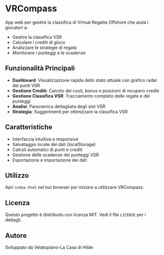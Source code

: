 # VRCompass

App web per gestire la classifica di Virtual Regatta Offshore che aiuta i giocatori a:
- Gestire la classifica VSR
- Calcolare i crediti di gioco
- Analizzare le strategie di regata
- Monitorare i punteggi e le scadenze

## Funzionalità Principali

- **Dashboard**: Visualizzazione rapida dello stato attuale con grafico radar dei punti VSR
- **Gestione Crediti**: Calcolo dei costi, bonus e posizioni di recupero crediti
- **Gestione Classifica VSR**: Tracciamento completo delle regate e dei punteggi
- **Analisi**: Panoramica dettagliata degli slot VSR
- **Strategia**: Suggerimenti per ottimizzare la classifica VSR

## Caratteristiche

- Interfaccia intuitiva e responsive
- Salvataggio locale dei dati (localStorage)
- Calcoli automatici di punti e crediti
- Gestione delle scadenze dei punteggi VSR
- Esportazione e importazione dei dati

## Utilizzo

Apri `index.html` nel tuo browser per iniziare a utilizzare VRCompass.

## Licenza

Questo progetto è distribuito con licenza MIT. Vedi il file `LICENSE` per i dettagli.

## Autore

Sviluppato da Velatopiano-La Casa di Hilde
